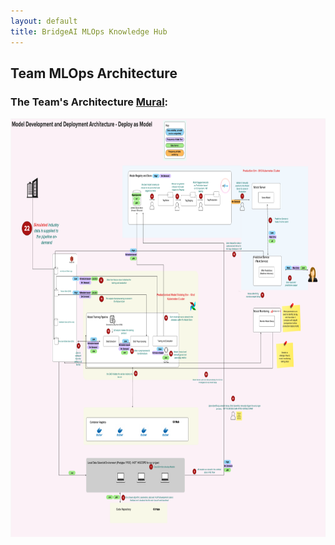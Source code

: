 ```yaml
---
layout: default
title: BridgeAI MLOps Knowledge Hub
---
```


## Team MLOps Architecture

<h3>The Team's Architecture <a href="https://app.mural.co/t/jmsandbox6893/m/jmsandbox6893/1723564838519/90dee27020222851bf2f8b62c04fd272c25fd1d3?sender=udec36d924fb252f9f2506642" target="_blank">Mural</a>:</h3>

<img src="mlops_arch.png" usemap = "#lessons" width="787" height="670"/>

<!-- <map name = "lessons">
    <area shape = "rect" coords = "22,83,126,125" alt = "Industry Data"
    href = "/team_arch.html#industry-data"/>
</map>


## Components

### Industry Data 

[blurb on what/why]

[explanation of process (copy from Mural)]

[expand on process]

-->
